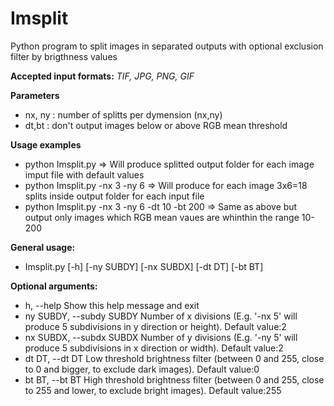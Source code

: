 # Imsplit

Python program to split images in separated outputs with optional exclusion filter by brigthness values

**Accepted input formats:** *TIF, JPG, PNG, GIF*

**Parameters**
+ nx, ny : number of splitts per dymension (nx,ny)
+ dt,bt : don't output images below or above RGB mean threshold

**Usage examples**
+ python Imsplit.py                             => Will produce splitted output folder for each image imput file with default values
+ python Imsplit.py -nx 3 -ny 6                 => Will produce for each image 3x6=18 splits inside output folder for each input file 
+ python Imsplit.py -nx 3 -ny 6 -dt 10 -bt 200  => Same as above but output only images which RGB mean vaues are whinthin the range 10-200

**General usage:**
+ Imsplit.py [-h] [-ny SUBDY] [-nx SUBDX] [-dt DT] [-bt BT]

**Optional arguments:**

+ h, --help                 Show this help message and exit
+ ny SUBDY, --subdy SUBDY
                           Number of x divisions (E.g. '-nx 5' will produce 5
                           subdivisions in y direction or height). Default value:2
+ nx SUBDX, --subdx SUBDX   Number of y divisions (E.g. '-ny 5' will produce 5
                           subdivisions in x direction or width). Default value:2
+ dt DT, --dt DT            Low threshold brightness filter (between 0 and 255,
                           close to 0 and bigger, to exclude dark images).
                           Default value:0
+ bt BT, --bt BT            High threshold brightness filter (between 0 and 255,
                           close to 255 and lower, to exclude bright images).
                           Default value:255           
